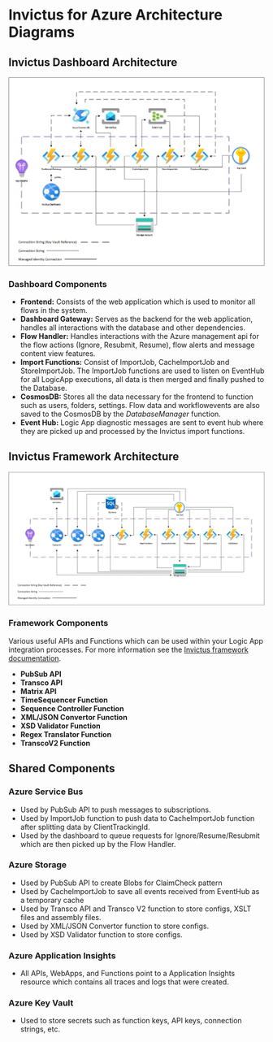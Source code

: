 # Invictus for Azure Architecture Diagrams

## Invictus Dashboard Architecture

![Architecture diagram](/images/InvictusV2Diagram_Dashboard.jpg "Invictus dashboard architecture diagram")

### Dashboard Components

- **Frontend:** Consists of the web application which is used to monitor all flows in the system.
- **Dashboard Gateway:** Serves as the backend for the web application, handles all interactions with the database and other dependencies.
- **Flow Handler:** Handles interactions with the Azure management api for the flow actions (Ignore, Resubmit, Resume), flow alerts and message content view features.
- **Import Functions:** Consist of ImportJob, CacheImportJob and StoreImportJob. The ImportJob functions are used to listen on EventHub for all LogicApp executions, all data is then merged and finally pushed to the Database.
- **CosmosDB:** Stores all the data necessary for the frontend to function such as users, folders, settings. Flow data and workflowevents are also saved to the CosmosDB by the *DatabaseManager* function.
- **Event Hub:** Logic App diagnostic messages are sent to event hub where they are picked up and processed by the Invictus import functions.

## Invictus Framework Architecture

![Architecture diagram](/images/InvictusV2Diagram_Framework.jpg "Invictus framework architecture diagram")

### Framework Components

Various useful APIs and Functions which can be used within your Logic App integration processes. For more information see the [Invictus framework documentation](./framework/index.md).

- **PubSub API**
- **Transco API**
- **Matrix API**
- **TimeSequencer Function**
- **Sequence Controller Function**
- **XML/JSON Convertor Function**
- **XSD Validator Function**
- **Regex Translator Function**
- **TranscoV2 Function**

## Shared Components

### Azure Service Bus

- Used by PubSub API to push messages to subscriptions.
- Used by ImportJob function to push data to CacheImportJob function after splitting data by ClientTrackingId.
- Used by the dashboard to queue requests for Ignore/Resume/Resubmit which are then picked up by the Flow Handler.

### Azure Storage

- Used by PubSub API to create Blobs for ClaimCheck pattern
- Used by CacheImportJob to save all events received from EventHub as a temporary cache
- Used by Transco API and Transco V2 function to store configs, XSLT files and assembly files.
- Used by XML/JSON Convertor function to store configs.
- Used by XSD Validator function to store configs.
 
### Azure Application Insights

- All APIs, WebApps, and Functions point to a Application Insights resource which contains all traces and logs that were created.
 
### Azure Key Vault

- Used to store secrets such as function keys, API keys, connection strings, etc.
